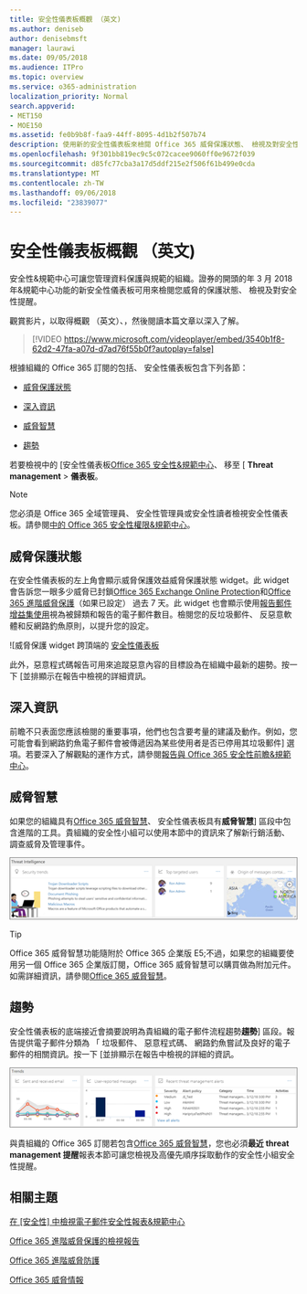 ```yaml
---
title: 安全性儀表板概觀 （英文)
ms.author: deniseb
author: denisebmsft
manager: laurawi
ms.date: 09/05/2018
ms.audience: ITPro
ms.topic: overview
ms.service: o365-administration
localization_priority: Normal
search.appverid:
- MET150
- MOE150
ms.assetid: fe0b9b8f-faa9-44ff-8095-4d1b2f507b74
description: 使用新的安全性儀表板來檢閱 Office 365 威脅保護狀態、 檢視及對安全性提醒。
ms.openlocfilehash: 9f301bb819ec9c5c072cacee9060ff0e9672f039
ms.sourcegitcommit: d85fc77cba3a17d5ddf215e2f506f61b499e0cda
ms.translationtype: MT
ms.contentlocale: zh-TW
ms.lasthandoff: 09/06/2018
ms.locfileid: "23839077"
---
```

# <a name="security-dashboard-overview"></a>安全性儀表板概觀 （英文)

安全性&amp;規範中心可讓您管理資料保護與規範的組織。證券的開頭的年 3 月 2018年&amp;規範中心功能的新安全性儀表板可用來檢閱您威脅的保護狀態、 檢視及對安全性提醒。 
  
觀賞影片，以取得概觀 （英文）、，然後閱讀本篇文章以深入了解。
  
> [!VIDEO https://www.microsoft.com/videoplayer/embed/3540b1f8-62d2-47fa-a07d-d7ad76f55b0f?autoplay=false]
  
根據組織的 Office 365 訂閱的包括、 安全性儀表板包含下列各節：
  
- [威脅保護狀態](#threat-protection-status)
    
- [深入資訊](#insights)
    
- [威脅智慧](#threat-intelligence)
    
- [趨勢](#trends)
    
若要檢視中的 [安全性儀表板[Office 365 安全性&amp;規範中心](go-to-the-securitycompliance-center.md)、 移至 [ **Threat management** \> **儀表板**。
  
> [!NOTE]
> 您必須是 Office 365 全域管理員、 安全性管理員或安全性讀者檢視安全性儀表板。請參閱[中的 Office 365 安全性權限&amp;規範中心](permissions-in-the-security-and-compliance-center.md)。 
  
## <a name="threat-protection-status"></a>威脅保護狀態

在安全性儀表板的左上角會顯示威脅保護效益威脅保護狀態 widget。此 widget 會告訴您一眼多少威脅已封鎖[Office 365 Exchange Online Protection](anti-spam-protection.md)和[Office 365 進階威脅保護](office-365-atp.md)（如果已設定） 過去 7 天。此 widget 也會顯示使用[報告郵件增益集使用](https://support.office.com/article/b5caa9f1-cdf3-4443-af8c-ff724ea719d2)視為被歸類和報告的電子郵件數目。檢閱您的反垃圾郵件、 反惡意軟體和反網路釣魚原則，以提升您的設定。
  
![威脅保護 widget 跨頂端的 [安全性儀表板](media/5c7c644e-6b01-4bf8-b991-f6ba0fdc5717.png)
  
此外，惡意程式碼報告可用來追蹤惡意內容的目標設為在組織中最新的趨勢。按一下 [並排顯示在報告中檢視的詳細資訊。
  
## <a name="insights"></a>深入資訊

前瞻不只表面您應該檢閱的重要事項，他們也包含要考量的建議及動作。例如，您可能會看到網路釣魚電子郵件會被傳遞因為某些使用者是否已停用其垃圾郵件] 選項。若要深入了解觀點的運作方式，請參閱[報告與 Office 365 安全性前瞻&amp;規範中心](reports-and-insights-in-security-and-compliance.md)。
  
## <a name="threat-intelligence"></a>威脅智慧

如果您的組織具有[Office 365 威脅智慧](office-365-ti.md)、 安全性儀表板具有**威脅智慧**] 區段中包含進階的工具。貴組織的安全性小組可以使用本節中的資訊來了解新行銷活動、 調查威脅及管理事件。 
  
![威脅智慧可協助您了解攻擊的目標設為您的組織](media/6ce67cf2-3bbb-4008-9c55-1b4c7af0471f.png)
  
> [!TIP]
> Office 365 威脅智慧功能隨附於 Office 365 企業版 E5;不過，如果您的組織要使用另一個 Office 365 企業版訂閱，Office 365 威脅智慧可以購買做為附加元件。如需詳細資訊，請參閱[Office 365 威脅智慧](office-365-ti.md)。 
  
## <a name="trends"></a>趨勢

安全性儀表板的底端接近會摘要說明為貴組織的電子郵件流程趨勢**趨勢**] 區段。報告提供電子郵件分類為 「 垃圾郵件、 惡意程式碼、 網路釣魚嘗試及良好的電子郵件的相關資訊。按一下 [並排顯示在報告中檢視的詳細的資訊。 
  
![[趨勢] 區段中彙總組織的電子郵件流程趨勢](media/edec55c0-59f4-4510-ae91-4a50b7b3cd93.png)
  
與貴組織的 Office 365 訂閱若包含[Office 365 威脅智慧](office-365-ti.md)，您也必須**最近 threat management 提醒**報表本節可讓您檢視及高優先順序採取動作的安全性小組安全性提醒。 
  
## <a name="related-topics"></a>相關主題

[在 [安全性] 中檢視電子郵件安全性報表&amp;規範中心](view-email-security-reports.md)
  
[Office 365 進階威脅保護的檢視報告](view-reports-for-atp.md)
  
[Office 365 進階威脅防護](office-365-atp.md)
  
[Office 365 威脅情報](office-365-ti.md)
  

